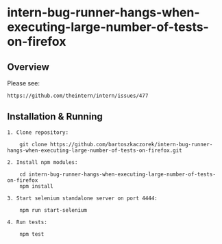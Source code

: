 # intern-bug-runner-hangs-when-executing-large-number-of-tests-on-firefox

Overview
--------

Please see:

	https://github.com/theintern/intern/issues/477

Installation & Running
----------------------

	1. Clone repository:
		
		git clone https://github.com/bartoszkaczorek/intern-bug-runner-hangs-when-executing-large-number-of-tests-on-firefox.git
	
	2. Install npm modules:
		
		cd intern-bug-runner-hangs-when-executing-large-number-of-tests-on-firefox
		npm install

	3. Start selenium standalone server on port 4444:
	
		npm run start-selenium
	
	4. Run tests:
		
		npm test

